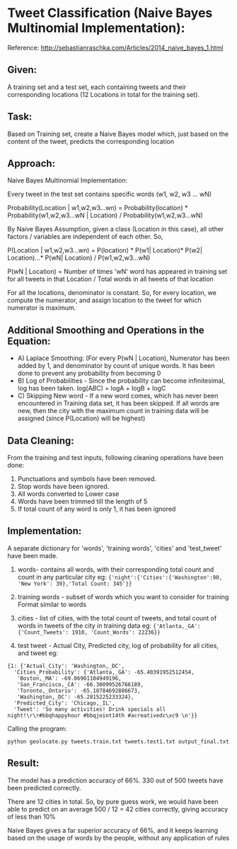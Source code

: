 # Tweet Classification (Naive Bayes Multinomial Implementation):
Reference: http://sebastianraschka.com/Articles/2014_naive_bayes_1.html

## Given:
A training set and a test set, each containing tweets and their corresponding locations (12 Locations in total for the training set).

## Task:
Based on Training set, create a Naive Bayes model which, just based on the content of the tweet, predicts the corresponding location

## Approach:
Naive Bayes Multinomial Implementation:

Every tweet in the test set contains specific words (w1, w2, w3 ... wN)

Probability(Location | w1,w2,w3...wn) = Probability(location) * Probability(w1,w2,w3...wN | Location) / Probability(w1,w2,w3...wN)

By Naive Bayes Assumption, given a class (Location in this case), all other factors / variables are independent of each other.
So,

P(Location | w1,w2,w3...wn) = P(location) * P(w1| Location)* P(w2| Location)...* P(wN| Location) / P(w1,w2,w3...wN) 

P(wN | Location) 
= Number of times 'wN' word has appeared in training set for all tweets in that Location / Total words in all tweets of that location

For all the locations, denominator is constant.
So, for every location, we compute the numerator, and assign location to the tweet for which numerator is maximum.

## Additional Smoothing and Operations in the Equation:
- A) Laplace Smoothing: (For every P(wN | Location), Numerator has been added by 1, and denominator by count of unique words.
It has been done to prevent any probability from becoming 0 
- B) Log of Probabilities - Since the probability can become infinitesimal, log has been taken. log(A*B*C) = logA + logB + logC
- C) Skipping New word - If a new word comes, which has never been encountered in Training data set, it has been skipped. 
If all words are new, then the city with the maximum count in training data will be assigned (since P(Location) will be highest)


## Data Cleaning:
From the training and test inputs, following cleaning operations have been done:
1) Punctuations and symbols have been removed.
2) Stop words have been ignored.
3) All words converted to Lower case
4) Words have been trimmed till the length of 5
5) If total count of any word is only 1, it has been ignored

## Implementation:
A separate dictionary for 'words', 'training words', 'cities' and 'test_tweet' have been made.

1) words- contains all words, with their corresponding total count and count in any particular city
eg: `{'night':{'Cities':{'Washington':90, 'New York': 39},'Total Count: 345'}}`

2) training words - subset of words which you want to consider for training
Format similar to words

3) cities - list of cities, with the total count of tweets, and total count of words in tweets of the city in training data
eg: `{'Atlanta,_GA': {'Count_Tweets': 1910, 'Count_Words': 22236}}`

4) test tweet - Actual City, Predicted city, log of probability for all cities, and tweet 
eg: 
```
{1: {'Actual_City': 'Washington,_DC',
  'Cities_Probability': {'Atlanta,_GA': -65.40391952512454,
   'Boston,_MA': -69.06901104949196,   
   'San_Francisco,_CA': -66.30099526766189,
   'Toronto,_Ontario': -65.10784692886673,
   'Washington,_DC': -65.2815225233324},
  'Predicted_City': 'Chicago,_IL',
  'Tweet': 'So many activities! Drink specials all night!\r\r#bbqhappyhour #bbqjoint14th #acreativedc\xc9 \n'}}
```
Calling the program:
```
python geolocate.py tweets.train.txt tweets.test1.txt output_final.txt
```

## Result:
The model has a prediction accuracy of 66%. 330 out of 500 tweets have been predicted correctly.

There are 12 cities in total. So, by pure guess work, we would have been able to predict on an average 
500 / 12 = 42 cities correctly, giving accuracy of less than 10%

Naive Bayes gives a far superior accuracy of 66%, and it keeps learning based on the usage of words by the people, without
any application of rules
